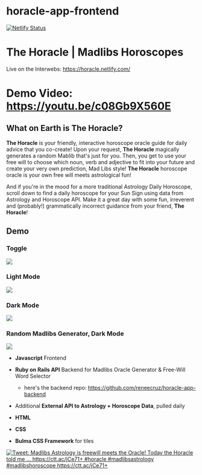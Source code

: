 # horacle-app-frontend

[![Netlify Status](https://api.netlify.com/api/v1/badges/580e6c9a-d61e-4038-89b3-097a51c23d34/deploy-status)](https://app.netlify.com/sites/horacle/deploys)

# **The Horacle** | **Madlibs Horoscopes**
Live on the Interwebs:  https://horacle.netlify.com/ 

# Demo Video: https://youtu.be/c08Gb9X560E

## What on Earth is **The Horacle**? 

**The Horacle** is your friendly, interactive horoscope oracle guide for daily advice that you co-create! Upon your request, **The Horacle** magically generates a random Mablib that's just for you.  Then, you get to use your free will to choose which noun, verb and adjective to fit into your future and create your very own prediction, Mad Libs style!  **The Horacle** horoscope oracle is your own free will meets astrological fun! 

And if you're in the mood for a more traditional Astrology Daily Horoscope, scroll down to find a daily horoscope for your Sun Sign using data from Astrology and Horoscope API.  Make it a great day with some fun, irreverent and (probably!) grammatically incorrect guidance from your friend, **The Horacle**!

## Demo 

### Toggle 

![](horacle_toggle.gif)

### Light Mode 

![](horacle_lightmode.gif)

### Dark Mode 

![](horacle_darkmode.gif)

### Random Madlibs Generator, Dark Mode

![](horacle_madlibs_dark.gif)


* **Javascript** Frontend 

* **Ruby on Rails API** Backend for Madlibs Oracle Generator & Free-Will Word Selector
    * here's the backend repo: https://github.com/reneecruz/horacle-app-backend

* Additional **External API to Astrology + Horoscope Data**, pulled daily 

* **HTML** 

* **CSS**

* **Bulma CSS Framework** for tiles 

<a target="_blank" href="https://ctt.ac/jCe71"><img src="http://clicktotweet.com/img/tweet-graphic-trans.png" alt="Tweet: Madlibs Astrology is freewill meets the Oracle!  Today the Horacle told me ...
https://ctt.ac/jCe71+
#horacle #madlibsastrology #madlibshoroscope https://ctt.ac/jCe71+" /></a>


